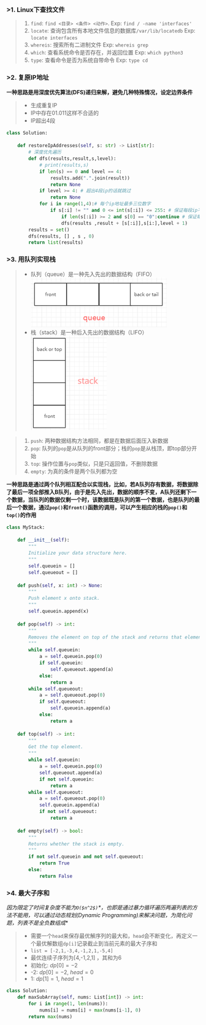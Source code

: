### >1. Linux下查找文件

>1. `find`: `find <目录> <条件> <动作>`. Exp: `find / -name 'interfaces'`
>2. `locate`: 查询包含所有本地文件信息的数据库`/var/lib/locatedb`  Exp: `locate interfaces`
>3. `whereis`: 搜索所有二进制文件 Exp: `whereis grep`
>4. `which`: 查看系统命令是否存在，并返回位置 Exp: `which python3`
>5. `type`: 查看命令是否为系统自带命令 Exp: `type cd`

### >2. 复原IP地址

**一种思路是用深度优先算法(DFS)递归来解，避免几种特殊情况，设定边界条件**
>* 生成重复IP
>* IP中存在01.011这样不合适的
>* IP超出4段

```python
class Solution:

    def restoreIpAddresses(self, s: str) -> List[str]:
        # 深度优先遍历
        def dfs(results,result,s,level):
            # print(results,s)
            if len(s) == 0 and level == 4:
                results.add(".".join(result))
                return None
            if level >= 4: # 超出4段ip的话就跳过
                return None
            for i in range(1,4):# 每个ip地址最多三位数字
                if s[:i] != "" and 0 <= int(s[:i]) <= 255: # 保证每段ip不为空 且在0-255
                    if len(s[:i]) >= 2 and s[0] == "0":continue # 保证每段ip没有 01.011.010这样的
                    dfs(results ,result + [s[:i]],s[i:],level + 1)
        results = set()
        dfs(results, [] , s , 0)
        return list(results)

```

### >3. 用队列实现栈

>* 队列（queue）是一种先入先出的数据结构（FIFO）![队列](https://raw.githubusercontent.com/Nagisama4/Learn-python/master/test/queue.png)
>* 栈（stack）是一种后入先出的数据结构（LIFO）![栈](https://raw.githubusercontent.com/Nagisama4/Learn-python/master/test/stack.png)

>1. `push`: 两种数据结构方法相同，都是在数据后面压入新数据
>2. `pop`: 队列的`pop`是从队列的front部分；栈的`pop`是从栈顶，即top部分开始
>3. `top`: 操作位置与`pop`类似，只是只返回值，不删除数据
>4. `empty`: 为真的条件是两个队列都为空

**一种思路是通过两个队列相互配合以实现栈，比如，若A队列存有数据，将数据除了最后一项全部推入B队列，由于是先入先出，数据的顺序不变，A队列还剩下一个数据，当队列的数据仅剩一个时，该数据既是队列的第一个数据，也是队列的最后一个数据，通过`pop()`和`front()`函数的调用，可以产生相应的栈的`pop()`和`top()`的作用**

```python
class MyStack:

    def __init__(self):
        """
        Initialize your data structure here.
        """
        self.queuein = []
        self.queueout = []

    def push(self, x: int) -> None:
        """
        Push element x onto stack.
        """
        self.queuein.append(x)

    def pop(self) -> int:
        """
        Removes the element on top of the stack and returns that element.
        """
        while self.queuein:
            a = self.queuein.pop(0)
            if self.queuein:
                self.queueout.append(a)
            else:
                return a
        while self.queueout:
            a = self.queueout.pop(0)
            if self.queueout:
                self.queuein.append(a)
            else:
                return a

    def top(self) -> int:
        """
        Get the top element.
        """
        while self.queuein:
            a = self.queuein.pop(0)
            self.queueout.append(a)
            if not self.queuein:
                return a
        while self.queueout:
            a = self.queueout.pop(0)
            self.queuein.append(a)
            if not self.queueout:
                return a

    def empty(self) -> bool:
        """
        Returns whether the stack is empty.
        """
        if not self.queuein and not self.queueout:
            return True
        else:
            return False

```

### >4. 最大子序和

**因为限定了时间复杂度不能为*`O($n^2$)`*，也即是通过暴力循环遍历两遍列表的方法不能用，可以通过动态规划(Dynamic Programming)来解决问题，为简化问题，列表不是全负数组成**
>* 需要一个`head`来保存最优解序列的最大和，`head`会不断变化，再定义一个最优解数组`dp[i]`记录截止到当前元素的最大子序和
>* `list = [-2,1,-3,4,-1,2,1,-5,4]`
>* 最优连续子序列为[4,-1,2,1] ，其和为6
>* 初始化: $dp[0] = -2$
>* -2: $dp[0] = -2$, $head = 0$
>*  1: $dp[1] =  1$, $head = 1$

```python
class Solution:
    def maxSubArray(self, nums: List[int]) -> int:
        for i in range(1, len(nums)):
            nums[i] = nums[i] + max(nums[i-1], 0)
        return max(nums)

```
